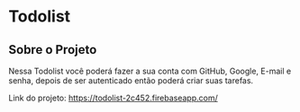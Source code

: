 # Todolist
## Sobre o Projeto

Nessa Todolist você poderá fazer a sua conta com GitHub, Google, E-mail e senha, depois de ser autenticado então poderá criar suas tarefas.

Link do projeto: https://todolist-2c452.firebaseapp.com/
